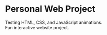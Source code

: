 # Personal Web Project

Testing HTML, CSS, and JavaScript animations.  
Fun interactive website project.
